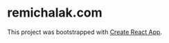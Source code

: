 # remichalak.com

This project was bootstrapped with
[Create React App](https://create-react-app.dev/).
